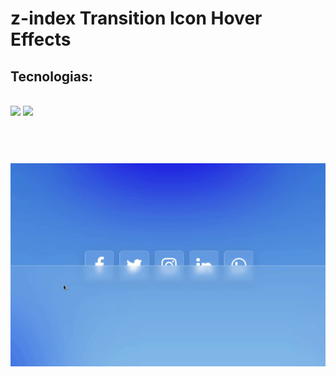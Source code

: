 # z-index Transition Icon Hover Effects

## Tecnologias:
<br>
<img src="https://img.shields.io/static/v1?label=HTML&message=5&color=E34F26&style=plastic&logo=html5"/>


<img src="https://img.shields.io/static/v1?label=CSS&message=3&color=1572B6&style=plastic&logo=css3"/>
<br>
<br>
<br>
<h1 align="center">
  <img alt="z-indexTransitionIconHoverEffects" title="#z-indexTransitionIconHoverEffects" src="./assets/project-12.gif" />
</h1>
